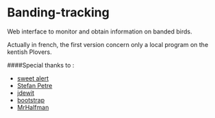 # Banding-tracking

Web interface to monitor and obtain information on banded birds.

Actually in french, the first version concern only a local program on the kentish Plovers.

####Special thanks to :
* [sweet alert](https://github.com/t4t5/sweetalert)
* [Stefan Petre](http://www.eyecon.ro/bootstrap-datepicker/)
* [jdewit](https://github.com/jdewit/bootstrap-timepicker)
* [bootstrap](http://getbootstrap.com/)
* [MrHalfman](https://github.com/MrHalfman)
